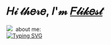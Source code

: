 <h1>𝐻𝒾 𝓉𝒽𝑒𝓇𝑒, 𝐼'𝓂 <a href="https://www.youtube.com/watch?v=dQw4w9WgXcQ">𝐹𝓁𝒾𝓀𝑒𝓈𝓉</a></h1>
<img src="https://gifs.obs.ru-moscow-1.hc.sbercloud.ru/9d6f6b8533e1034ed08c57743e91d922622766fb22a5bc82001861ab5801fb1d.gif"/>
<img src="https://komarev.com/ghpvc/?username=Flikest&style=flat-square&color=blue" alt=""/>
about me:
<div>
<a href="https://git.io/typing-svg"><img src="https://readme-typing-svg.herokuapp.com?font=Fira+Code&pause=1000&color=000000&width=435&lines=I'm+a+beginner+developer" alt="Typing SVG" /></a>
</div>
